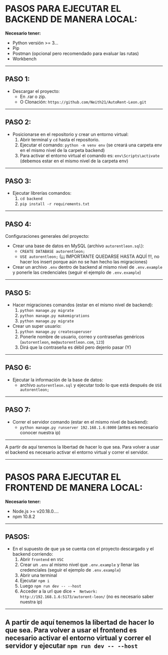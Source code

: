 # PASOS PARA EJECUTAR EL BACKEND DE MANERA LOCAL:

**Necesario tener:**

- Python versión >= 3...
- Pip
- Postman (opcional pero recomendado para evaluar las rutas)
- Workbench

---

## PASO 1:

- Descargar el proyecto:
  - En .rar o zip.
  - O Clonación: `https://github.com/Neith21/AutoRent-Leon.git`

---

## PASO 2:

- Posicionarse en el repositorio y crear un entorno virtual:
  1. Abrir terminal y `cd` hasta el repositorio.
  2. Ejecutar el comando: `python -m venv env` (se creará una carpeta env en el mismo nivel de la carpeta backend)
  3. Para activar el entorno virtual el comando es: `env\Scripts\activate` (debemos estar en el mismo nivel de la carpeta env)

---

## PASO 3:

- Ejecutar librerías comandos:
  1. `cd backend`
  2. `pip install -r requirements.txt`

---

## PASO 4:

Configuraciones generales del proyecto:

- Crear una base de datos en MySQL (archivo `autorentleon.sql`):
  - `CREATE DATABASE autorentleon;`
  - `USE autorentleon;` (¡¡¡ IMPORTANTE QUEDARSE HASTA AQUÍ !!!, no hacer los insert porque aún no se han hecho las migraciones)
- Crear un archivo `.env` dentro de backend al mismo nivel de `.env.example` y ponerle las credenciales (seguir el ejemplo de `.env.example`)

---

## PASO 5:

- Hacer migraciones comandos (estar en el mismo nivel de backend):
  1. `python manage.py migrate`
  2. `python manage.py makemigrations`
  3. `python manage.py migrate`
- Crear un super usuario:
  1. `python manage.py createsuperuser`
  2. Ponerle nombre de usuario, correo y contraseñas genéricos (`autorentleon`, `me@autorentleon.com`, `123`)
  3. Dirá que la contraseña es débil pero dejenlo pasar (Y)

---

## PASO 6:

- Ejecutar la información de la base de datos:
  - archivo `autorentleon.sql` y ejecutar todo lo que está después de `USE autorentleon;`

---

## PASO 7:

- Correr el servidor comando (estar en el mismo nivel de backend):
  - `python manage.py runserver 192.168.1.6:8000` (antes es necesario conocer nuestra ip)

---

A partir de aquí tenemos la libertad de hacer lo que sea.
Para volver a usar el backend es necesario activar el entorno virtual y correr el servidor.

---

# PASOS PARA EJECUTAR EL FRONTEND DE MANERA LOCAL:

**Necesario tener:**

- Node.js >= v20.18.0....
- npm 10.8.2

---

## PASOS:

- En el supuesto de que ya se cuenta con el proyecto descargado y el backend corriendo:
  1. Abrir `frontend` en `VSC`
  2. Crear un `.env` al mismo nivel que `.env.example` y llenar las credenciales (seguir el ejemplo de `.env.example`)
  3. Abrir una terminal
  4. Ejecutar `npm i`
  5. Luego `npm run dev -- --host`
  6. Acceder a la url que dice `➜  Network: http://192.168.1.6:5173/autorent-leon/` (no es necesario saber nuestra ip)

---

A partir de aquí tenemos la libertad de hacer lo que sea.
Para volver a usar el frontend es necesario activar el entorno virtual y correr el servidor y ejecutar `npm run dev -- --host`
---
